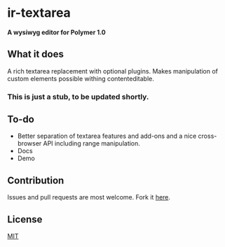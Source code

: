 # ir-textarea

**A wysiwyg  editor for Polymer 1.0**

## What it does
A rich textarea replacement with optional plugins. Makes manipulation of custom elements possible withing contenteditable.

### This is just a stub, to be updated shortly.

## To-do
- Better separation of textarea features and add-ons and a nice cross-browser API including range manipulation.
- Docs
- Demo

## Contribution
Issues and pull requests are most welcome. Fork it [here](https://github.com/IgorRubinovich/ir-textarea).

## License
[MIT](http://opensource.org/licenses/MIT) 

